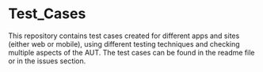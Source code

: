 # Test_Cases
This repository contains test cases created for different apps and sites (either web or mobile), using different testing techniques and checking multiple aspects of the AUT. The test cases can be found in the readme file or in the issues section.
